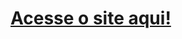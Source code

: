<h1><a href="https://projetos-carlos.github.io/Deboraatelie/" target="_blank">Acesse o site aqui!</a></h1>
